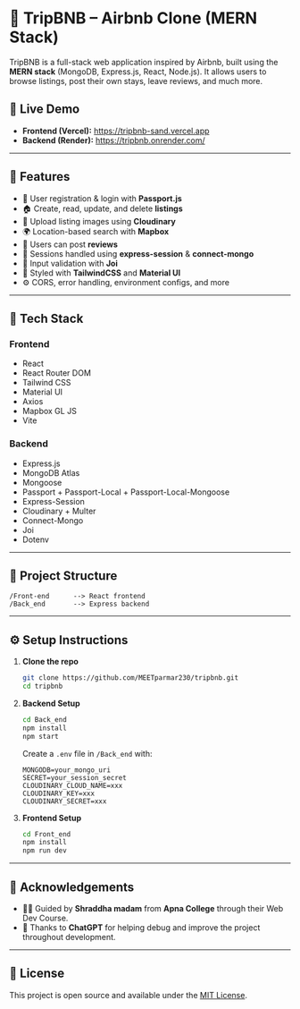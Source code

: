 
# 🏡 TripBNB – Airbnb Clone (MERN Stack)

TripBNB is a full-stack web application inspired by Airbnb, built using the **MERN stack** (MongoDB, Express.js, React, Node.js). It allows users to browse listings, post their own stays, leave reviews, and much more.

## 🔗 Live Demo

- **Frontend (Vercel):** https://tripbnb-sand.vercel.app
- **Backend (Render):**  https://tripbnb.onrender.com/

---

## 🌟 Features

- 🧾 User registration & login with **Passport.js**
- 🏠 Create, read, update, and delete **listings**
- 📸 Upload listing images using **Cloudinary**
- 🌍 Location-based search with **Mapbox**
- 💬 Users can post **reviews**
- 🔐 Sessions handled using **express-session** & **connect-mongo**
- 🧪 Input validation with **Joi**
- 💅 Styled with **TailwindCSS** and **Material UI**
- ⚙️ CORS, error handling, environment configs, and more

---

## 🧠 Tech Stack

### Frontend
- React
- React Router DOM
- Tailwind CSS
- Material UI
- Axios
- Mapbox GL JS
- Vite

### Backend
- Express.js
- MongoDB Atlas
- Mongoose
- Passport + Passport-Local + Passport-Local-Mongoose
- Express-Session
- Cloudinary + Multer
- Connect-Mongo
- Joi
- Dotenv

---

## 📁 Project Structure

```
/Front-end      --> React frontend
/Back_end       --> Express backend
```

---

## ⚙️ Setup Instructions

1. **Clone the repo**
   ```bash
   git clone https://github.com/MEETparmar230/tripbnb.git
   cd tripbnb
   ```

2. **Backend Setup**
   ```bash
   cd Back_end
   npm install
   npm start
   ```

   Create a `.env` file in `/Back_end` with:
   ```
   MONGODB=your_mongo_uri
   SECRET=your_session_secret
   CLOUDINARY_CLOUD_NAME=xxx
   CLOUDINARY_KEY=xxx
   CLOUDINARY_SECRET=xxx
   ```

3. **Frontend Setup**
   ```bash
   cd Front_end
   npm install
   npm run dev
   ```

---

## 🙌 Acknowledgements

- 🧑‍🏫 Guided by **Shraddha madam** from **Apna College** through their Web Dev Course.
- 🧠 Thanks to **ChatGPT** for helping debug and improve the project throughout development.

---

## 📜 License

This project is open source and available under the [MIT License](LICENSE).
